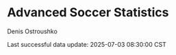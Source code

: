 # Advanced Soccer Statistics
Denis Ostroushko

<!-- gfm -->

Last successful data update: 2025-07-03 08:30:00 CST

